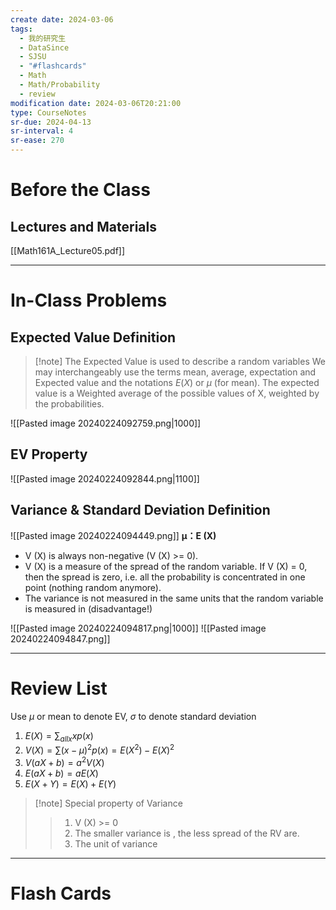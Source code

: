 ```yaml
---
create date: 2024-03-06
tags:
  - 我的研究生
  - DataSince
  - SJSU
  - "#flashcards"
  - Math
  - Math/Probability
  - review
modification date: 2024-03-06T20:21:00
type: CourseNotes
sr-due: 2024-04-13
sr-interval: 4
sr-ease: 270
---
```


# Before the Class
## Lectures and Materials
[[Math161A_Lecture05.pdf]]

---
# In-Class Problems
## Expected Value Definition
>[!note] The Expected Value is used to describe a random variables
>We may interchangeably use the terms mean, average, expectation and
Expected value and the notations $E (X)$ or $\mu$ (for mean). The expected value is a
Weighted average of the possible values of X, weighted by the probabilities.

![[Pasted image 20240224092759.png|1000]]
## EV Property
![[Pasted image 20240224092844.png|1100]]
## Variance & Standard Deviation Definition 
![[Pasted image 20240224094449.png]]
**μ：E (X)**
- V (X) is always non-negative (V (X) >= 0).
- V (X) is a measure of the spread of the random variable. If V (X) = 0, then the spread is zero, i.e. all the probability is concentrated in one point (nothing random anymore).
- The variance is not measured in the same units that the random variable is measured in (disadvantage!)

![[Pasted image 20240224094817.png|1000]]
![[Pasted image 20240224094847.png]]

---
# Review List
Use $\mu$ or mean to denote EV, $\sigma$ to denote standard deviation
1. $E(X)=\sum_{all x}xp(x)$
2. $V(X)=\sum\limits (x-\mu)^2p(x)=E(X^2)-E(X)^2$
3. $V (aX+b)=a^2 V (X)$
4. $E (aX+b)= aE (X)$
5. $E(X+Y)=E(X)+E(Y)$
>[!note] Special property of Variance
>> 1. V (X) >= 0
>> 2. The smaller variance is , the less spread of the RV are.
>> 3. The unit of variance
---
# Flash Cards